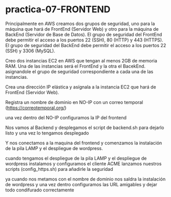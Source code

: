 # practica-07-FRONTEND

Principalmente en AWS creamos dos grupos de seguridad, uno para la máquina que hará de FrontEnd (Servidor Web) y otro para la máquina de BackEnd (Servidor de Base de Datos). El grupo de seguridad del FrontEnd debe permitir el acceso a los puertos 22 (SSH), 80 (HTTP) y 443 (HTTPS). El grupo de seguridad del BackEnd debe permitir el acceso a los puertos 22 (SSH) y 3306 (MySQL).

Creo dos instancias EC2 en AWS que tengan al menos 2GB de memoria RAM. Una de las instancias será el FrontEnd y la otra el BacekEnd. asignandole el grupo de seguridad correspondiente a cada una de las instancias.

Crea una dirección IP elástica y asígnala a la instancia EC2 que hará de FrontEnd (Servidor Web).

Registra un nombre de dominio en NO-IP con un correo temporal (https://correotemporal.org/)

una vez dentro del NO-IP configuramos la IP del frontend

Nos vamos al Backend y desplegamos el script de backend.sh para dejarlo listo y una vez lo tengamos desplegado

Y nos conectamos a la maquina del frontend y comenzamos la instalación de la pila LAMP y el despliegue de wordpress.

cuando tengamos el despliegue de la pila LAMP y el despliegue de wordpress instalamos y configuramos el cliente ACME lanzamos nuestros scripts (config_https.sh) para añadirle la seguridad

ya cuando nos metamos con el nombre de dominio nos saldra la instalación de wordpress y una vez dentro configuramos las URL amigables y dejar todo condifurado correctamente
